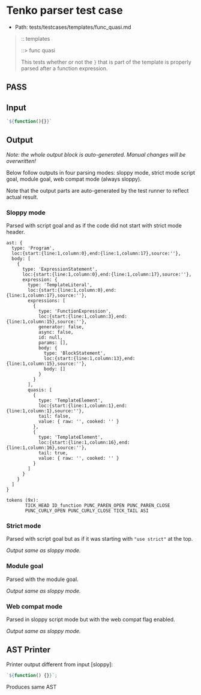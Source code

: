 # Tenko parser test case

- Path: tests/testcases/templates/func_quasi.md

> :: templates
>
> ::> func quasi
>
> This tests whether or not the `}` that is part of the template is properly parsed after a function expression.

## PASS

## Input

`````js
`${function(){}}`
`````

## Output

_Note: the whole output block is auto-generated. Manual changes will be overwritten!_

Below follow outputs in four parsing modes: sloppy mode, strict mode script goal, module goal, web compat mode (always sloppy).

Note that the output parts are auto-generated by the test runner to reflect actual result.

### Sloppy mode

Parsed with script goal and as if the code did not start with strict mode header.

`````
ast: {
  type: 'Program',
  loc:{start:{line:1,column:0},end:{line:1,column:17},source:''},
  body: [
    {
      type: 'ExpressionStatement',
      loc:{start:{line:1,column:0},end:{line:1,column:17},source:''},
      expression: {
        type: 'TemplateLiteral',
        loc:{start:{line:1,column:0},end:{line:1,column:17},source:''},
        expressions: [
          {
            type: 'FunctionExpression',
            loc:{start:{line:1,column:3},end:{line:1,column:15},source:''},
            generator: false,
            async: false,
            id: null,
            params: [],
            body: {
              type: 'BlockStatement',
              loc:{start:{line:1,column:13},end:{line:1,column:15},source:''},
              body: []
            }
          }
        ],
        quasis: [
          {
            type: 'TemplateElement',
            loc:{start:{line:1,column:1},end:{line:1,column:1},source:''},
            tail: false,
            value: { raw: '', cooked: '' }
          },
          {
            type: 'TemplateElement',
            loc:{start:{line:1,column:16},end:{line:1,column:16},source:''},
            tail: true,
            value: { raw: '', cooked: '' }
          }
        ]
      }
    }
  ]
}

tokens (9x):
       TICK_HEAD ID_function PUNC_PAREN_OPEN PUNC_PAREN_CLOSE
       PUNC_CURLY_OPEN PUNC_CURLY_CLOSE TICK_TAIL ASI
`````

### Strict mode

Parsed with script goal but as if it was starting with `"use strict"` at the top.

_Output same as sloppy mode._

### Module goal

Parsed with the module goal.

_Output same as sloppy mode._

### Web compat mode

Parsed in sloppy script mode but with the web compat flag enabled.

_Output same as sloppy mode._

## AST Printer

Printer output different from input [sloppy]:

````js
`${function() {}}`;
````

Produces same AST
